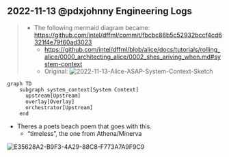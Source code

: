 ## 2022-11-13 @pdxjohnny Engineering Logs

> - The following mermaid diagram became: https://github.com/intel/dffml/commit/fbcbc86b5c52932bccf4cd6321f4e79f60ad3023
>   - https://github.com/intel/dffml/blob/alice/docs/tutorials/rolling_alice/0000_architecting_alice/0002_shes_ariving_when.md#system-context
>   - Original: ![2022-11-13-Alice-ASAP-System-Context-Sketch](https://user-images.githubusercontent.com/5950433/201754772-0b326492-69ea-4518-90be-6a850d960688.jpeg)

```mermaid
graph TD
    subgraph system_context[System Context]
      upstream[Upstream]
      overlay[Overlay]
      orchestrator[Upstream]
    end
```

- Theres a poets beach poem that goes with this.
  - “timeless”, the one from Athena/Minerva

![E35628A2-B9F3-4A29-88C8-F773A7A9F9C9](https://user-images.githubusercontent.com/5950433/201529807-c7e63b48-6f41-4686-98be-bb73484df83f.jpeg)

